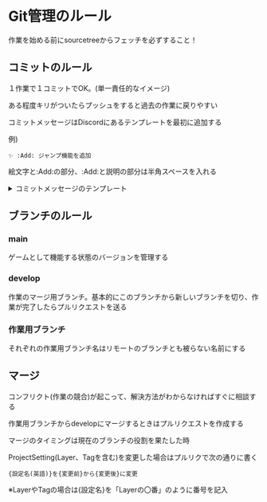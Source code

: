 # Git管理のルール
作業を始める前にsourcetreeからフェッチを必ずすること！

## コミットのルール
１作業で１コミットでOK。(単一責任的なイメージ)

ある程度キリがついたらプッシュをすると過去の作業に戻りやすい

コミットメッセージはDiscordにあるテンプレートを最初に追加する

例)
``` 
✨ :Add: ジャンプ機能を追加
```
絵文字と:Add:の部分、:Add:と説明の部分は半角スペースを入れる
<details>
<summary>コミットメッセージのテンプレート</summary>

```
# 新しい機能、ファイルを追加
✨ :Add: 
# 機能の更新
🔧 :Update: 
# バグ修正
🐛 :Fix: 
# リファクタリング
♻️ :Refactoring: 
# テスト
🚨 :Tests: 
# 削除
🗑️ :Remove: 
```
</details>

## ブランチのルール
### main
ゲームとして機能する状態のバージョンを管理する
### develop
作業のマージ用ブランチ。基本的にこのブランチから新しいブランチを切り、作業が完了したらプルリクエストを送る
### 作業用ブランチ
それぞれの作業用ブランチ名はリモートのブランチとも被らない名前にする

## マージ
コンフリクト(作業の競合)が起こって、解決方法がわからなければすぐに相談する

作業用ブランチからdevelopにマージするときはプルリクエストを作成する

マージのタイミングは現在のブランチの役割を果たした時

ProjectSetting(Layer、Tagを含む)を変更した場合はプルリクで次の通りに書く
```
{設定名(英語)}を{変更前}から{変更後}に変更
```
※LayerやTagの場合は{設定名}を「Layerの〇番」のように番号を記入